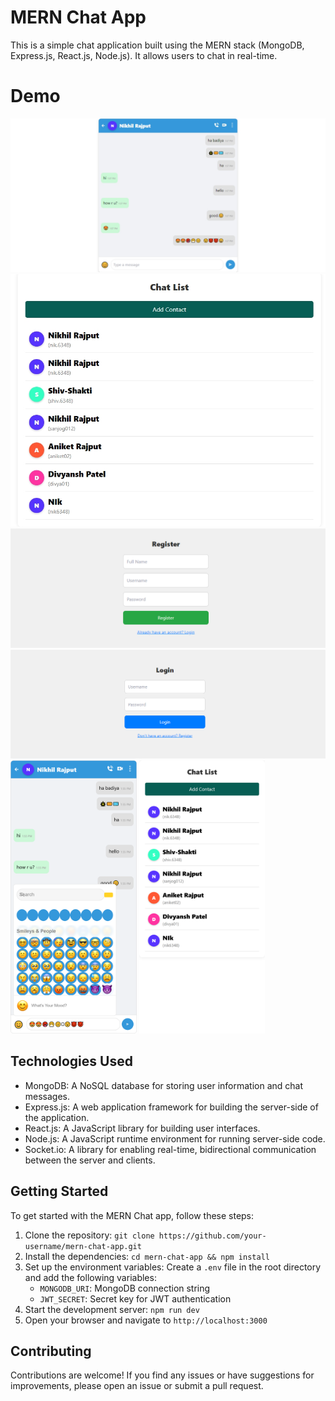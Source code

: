 # MERN Chat App

This is a simple chat application built using the MERN stack (MongoDB, Express.js, React.js, Node.js). It allows users to chat in real-time.

# Demo

![Demo Image](./Demo/chat.png)
![Demo Image](./Demo/chatlist.png)
![Demo Image](./Demo/register.png)
![Demo Image](./Demo/login.png)
<img src="./Demo/mobile_screen.png" width="40%" height="20%"> <img src="./Demo/mobile_chatlist.png" width="40%" height="20%">

## Technologies Used

- MongoDB: A NoSQL database for storing user information and chat messages.
- Express.js: A web application framework for building the server-side of the application.
- React.js: A JavaScript library for building user interfaces.
- Node.js: A JavaScript runtime environment for running server-side code.
- Socket.io: A library for enabling real-time, bidirectional communication between the server and clients.

## Getting Started

To get started with the MERN Chat app, follow these steps:

1. Clone the repository: `git clone https://github.com/your-username/mern-chat-app.git`
2. Install the dependencies: `cd mern-chat-app && npm install`
3. Set up the environment variables: Create a `.env` file in the root directory and add the following variables:
   - `MONGODB_URI`: MongoDB connection string
   - `JWT_SECRET`: Secret key for JWT authentication
4. Start the development server: `npm run dev`
5. Open your browser and navigate to `http://localhost:3000`

## Contributing

Contributions are welcome! If you find any issues or have suggestions for improvements, please open an issue or submit a pull request.
